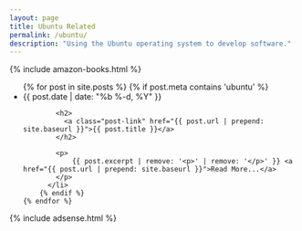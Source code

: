 ```yaml
---
layout: page
title: Ubuntu Related
permalink: /ubuntu/
description: "Using the Ubuntu operating system to develop software."
---
```

<div class="home">

{% include amazon-books.html %}

  <ul class="post-list">
    {% for post in site.posts %}
		{% if post.meta contains 'ubuntu' %}
		  <li>
			<span class="post-meta">{{ post.date | date: "%b %-d, %Y" }}</span>

			<h2>
			  <a class="post-link" href="{{ post.url | prepend: site.baseurl }}">{{ post.title }}</a>
			</h2>

			<p>
				{{ post.excerpt | remove: '<p>' | remove: '</p>' }} <a href="{{ post.url | prepend: site.baseurl }}">Read More...</a>
			</p>
		  </li>
		{% endif %}
    {% endfor %}
  </ul>
  
  
</div>

{% include adsense.html %}